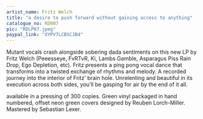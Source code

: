 ```yaml
---
artist_name: Fritz Welch
title: "a desire to push forward without gaining access to anything"
catalogue_no: RD007
pic: "RDLP07.jpeg"
paypal_link: "XYPV7LCBSCJB4"
---
```


Mutant vocals crash alongside sobering dada sentiments on this new LP by Fritz Welch (Peeesseye, FvRTvR, Ki, Lambs Gamble, Asparagus Piss Rain Drop, Ego Depletion, etc). Fritz presents a ping pong vocal dance that transforms into a twisted exchange of rhythms and melody. A recorded journey into the interior of Fritz’ brain hole. Unrelenting and beautiful in its execution across both sides, you’ll be gasping for air by the end of it all.

available in a pressing of 300 copies. Green vinyl packaged in hand numbered, offset neon green covers designed by Reuben Lorch-Miller. Mastered by Sebastian Lexer.
